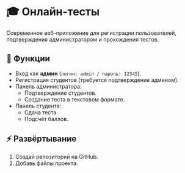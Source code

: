 # 🎓 Онлайн-тесты

Современное веб-приложение для регистрации пользователей, подтверждения администратором и прохождения тестов.

## 🚀 Функции
- Вход как **админ** (`логин: admin / пароль: 12345`).
- Регистрация студентов (требуется подтверждение админом).
- Панель администратора:
  - Подтверждение студентов.
  - Создание теста в текстовом формате.
- Панель студента:
  - Сдача теста.
  - Подсчёт баллов.

## ⚡ Развёртывание
1. Создай репозиторий на GitHub.
2. Добавь файлы проекта.

